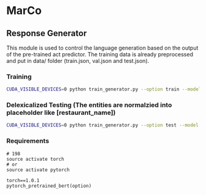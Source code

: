# MarCo



## Response Generator
This module is used to control the language generation based on the output of the pre-trained act predictor. The training data is already preprocessed and put in data/ folder (train.json, val.json and test.json).

### Training

```bash
CUDA_VISIBLE_DEVICES=0 python train_generator.py --option train --model model/ --batch_size 512 --max_seq_length 50 
```

### Delexicalized Testing (The entities are normalzied into placeholder like [restaurant_name])
```bash
CUDA_VISIBLE_DEVICES=0 python train_generator.py --option test --model model/XXX --batch_size 512 --max_seq_length 50
```

### Requirements

```
# 198
source activate torch
# or
source activate pytorch

```

```
torch==1.0.1
pytorch_pretrained_bert(option)
```